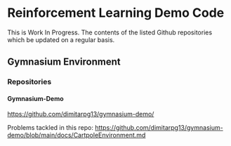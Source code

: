 # Reinforcement Learning Demo Code
This is Work In Progress. The contents of the listed Github repositories which be updated on a regular basis.

## Gymnasium Environment

### Repositories

#### Gymnasium-Demo
https://github.com/dimitarpg13/gymnasium-demo/

Problems tackled in this repo: https://github.com/dimitarpg13/gymnasium-demo/blob/main/docs/CartpoleEnvironment.md

